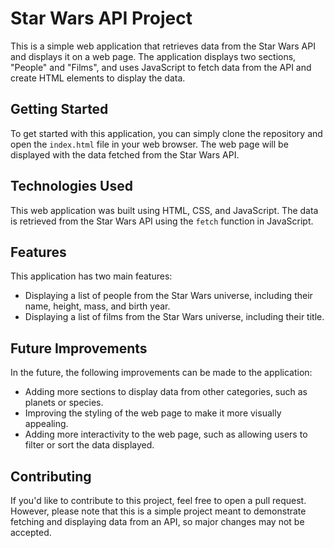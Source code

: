 # Star Wars API Project

This is a simple web application that retrieves data from the Star Wars API and displays it on a web page. The application displays two sections, "People" and "Films", and uses JavaScript to fetch data from the API and create HTML elements to display the data.

## Getting Started

To get started with this application, you can simply clone the repository and open the `index.html` file in your web browser. The web page will be displayed with the data fetched from the Star Wars API.

## Technologies Used

This web application was built using HTML, CSS, and JavaScript. The data is retrieved from the Star Wars API using the `fetch` function in JavaScript.

## Features

This application has two main features:

- Displaying a list of people from the Star Wars universe, including their name, height, mass, and birth year.
- Displaying a list of films from the Star Wars universe, including their title.

## Future Improvements

In the future, the following improvements can be made to the application:

- Adding more sections to display data from other categories, such as planets or species.
- Improving the styling of the web page to make it more visually appealing.
- Adding more interactivity to the web page, such as allowing users to filter or sort the data displayed.

## Contributing

If you'd like to contribute to this project, feel free to open a pull request. However, please note that this is a simple project meant to demonstrate fetching and displaying data from an API, so major changes may not be accepted.
